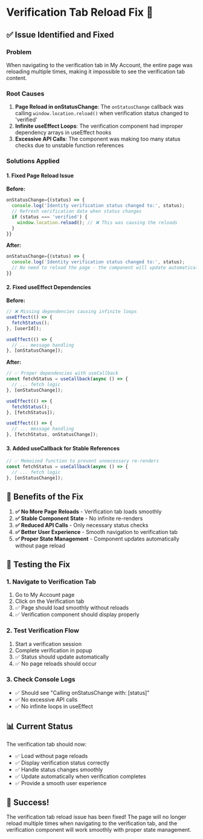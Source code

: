 # Verification Tab Reload Fix 🔧

## ✅ Issue Identified and Fixed

### **Problem**
When navigating to the verification tab in My Account, the entire page was reloading multiple times, making it impossible to see the verification tab content.

### **Root Causes**
1. **Page Reload in onStatusChange**: The `onStatusChange` callback was calling `window.location.reload()` when verification status changed to 'verified'
2. **Infinite useEffect Loops**: The verification component had improper dependency arrays in useEffect hooks
3. **Excessive API Calls**: The component was making too many status checks due to unstable function references

### **Solutions Applied**

#### 1. **Fixed Page Reload Issue**
**Before:**
```typescript
onStatusChange={(status) => {
  console.log('Identity verification status changed to:', status);
  // Refresh verification data when status changes
  if (status === 'verified') {
    window.location.reload(); // ❌ This was causing the reloads
  }
}}
```

**After:**
```typescript
onStatusChange={(status) => {
  console.log('Identity verification status changed to:', status);
  // No need to reload the page - the component will update automatically
}}
```

#### 2. **Fixed useEffect Dependencies**
**Before:**
```typescript
// ❌ Missing dependencies causing infinite loops
useEffect(() => {
  fetchStatus();
}, [userId]);

useEffect(() => {
  // ... message handling
}, [onStatusChange]);
```

**After:**
```typescript
// ✅ Proper dependencies with useCallback
const fetchStatus = useCallback(async () => {
  // ... fetch logic
}, [onStatusChange]);

useEffect(() => {
  fetchStatus();
}, [fetchStatus]);

useEffect(() => {
  // ... message handling
}, [fetchStatus, onStatusChange]);
```

#### 3. **Added useCallback for Stable References**
```typescript
// ✅ Memoized function to prevent unnecessary re-renders
const fetchStatus = useCallback(async () => {
  // ... fetch logic
}, [onStatusChange]);
```

## 🎯 Benefits of the Fix

1. **✅ No More Page Reloads** - Verification tab loads smoothly
2. **✅ Stable Component State** - No infinite re-renders
3. **✅ Reduced API Calls** - Only necessary status checks
4. **✅ Better User Experience** - Smooth navigation to verification tab
5. **✅ Proper State Management** - Component updates automatically without page reload

## 🧪 Testing the Fix

### **1. Navigate to Verification Tab**
1. Go to My Account page
2. Click on the Verification tab
3. ✅ Page should load smoothly without reloads
4. ✅ Verification component should display properly

### **2. Test Verification Flow**
1. Start a verification session
2. Complete verification in popup
3. ✅ Status should update automatically
4. ✅ No page reloads should occur

### **3. Check Console Logs**
- ✅ Should see "Calling onStatusChange with: [status]"
- ✅ No excessive API calls
- ✅ No infinite loops in useEffect

## 📊 Current Status

The verification tab should now:
- ✅ Load without page reloads
- ✅ Display verification status correctly
- ✅ Handle status changes smoothly
- ✅ Update automatically when verification completes
- ✅ Provide a smooth user experience

## 🎉 Success!

The verification tab reload issue has been fixed! The page will no longer reload multiple times when navigating to the verification tab, and the verification component will work smoothly with proper state management.
